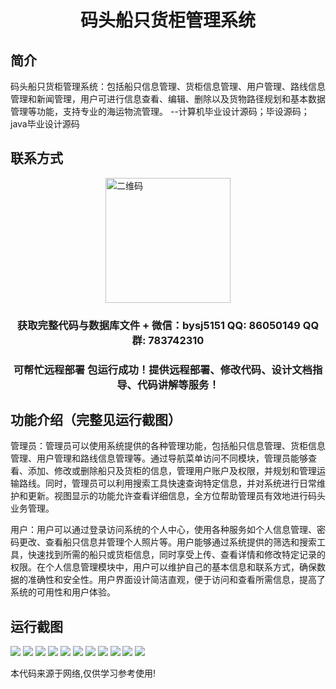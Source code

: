 <p><h1 align="center">码头船只货柜管理系统</h1></p>

## 简介
码头船只货柜管理系统：包括船只信息管理、货柜信息管理、用户管理、路线信息管理和新闻管理，用户可进行信息查看、编辑、删除以及货物路径规划和基本数据管理等功能，支持专业的海运物流管理。    --计算机毕业设计源码；毕设源码；java毕业设计源码


## 联系方式
<img src="https://bs-1329754181.cos.ap-shanghai.myqcloud.com/wx.jpg" alt="二维码" style="display: block; margin: 0 auto;" width="200px">
<p><h3 align="center">获取完整代码与数据库文件 + 微信：bysj5151 QQ: 86050149 QQ群: 783742310</h3></p>
<p><h3 align="center">可帮忙远程部署 包运行成功！提供远程部署、修改代码、设计文档指导、代码讲解等服务！</h3></p>

## 功能介绍（完整见运行截图）
管理员：管理员可以使用系统提供的各种管理功能，包括船只信息管理、货柜信息管理、用户管理和路线信息管理等。通过导航菜单访问不同模块，管理员能够查看、添加、修改或删除船只及货柜的信息，管理用户账户及权限，并规划和管理运输路线。同时，管理员可以利用搜索工具快速查询特定信息，并对系统进行日常维护和更新。视图显示的功能允许查看详细信息，全方位帮助管理员有效地进行码头业务管理。

用户：用户可以通过登录访问系统的个人中心，使用各种服务如个人信息管理、密码更改、查看船只信息并管理个人照片等。用户能够通过系统提供的筛选和搜索工具，快速找到所需的船只或货柜信息，同时享受上传、查看详情和修改特定记录的权限。在个人信息管理模块中，用户可以维护自己的基本信息和联系方式，确保数据的准确性和安全性。用户界面设计简洁直观，便于访问和查看所需信息，提高了系统的可用性和用户体验。


## 运行截图
![](https://bs-1329754181.cos.ap-shanghai.myqcloud.com/spring/DockShipContainerManagementSystem/img/001.jpg)
![](https://bs-1329754181.cos.ap-shanghai.myqcloud.com/spring/DockShipContainerManagementSystem/img/002.jpg)
![](https://bs-1329754181.cos.ap-shanghai.myqcloud.com/spring/DockShipContainerManagementSystem/img/003.jpg)
![](https://bs-1329754181.cos.ap-shanghai.myqcloud.com/spring/DockShipContainerManagementSystem/img/004.jpg)
![](https://bs-1329754181.cos.ap-shanghai.myqcloud.com/spring/DockShipContainerManagementSystem/img/005.jpg)
![](https://bs-1329754181.cos.ap-shanghai.myqcloud.com/spring/DockShipContainerManagementSystem/img/006.jpg)
![](https://bs-1329754181.cos.ap-shanghai.myqcloud.com/spring/DockShipContainerManagementSystem/img/007.jpg)
![](https://bs-1329754181.cos.ap-shanghai.myqcloud.com/spring/DockShipContainerManagementSystem/img/008.jpg)
![](https://bs-1329754181.cos.ap-shanghai.myqcloud.com/spring/DockShipContainerManagementSystem/img/009.jpg)
![](https://bs-1329754181.cos.ap-shanghai.myqcloud.com/spring/DockShipContainerManagementSystem/img/010.jpg)
![](https://bs-1329754181.cos.ap-shanghai.myqcloud.com/spring/DockShipContainerManagementSystem/img/011.jpg)

<p>本代码来源于网络,仅供学习参考使用!</p>
